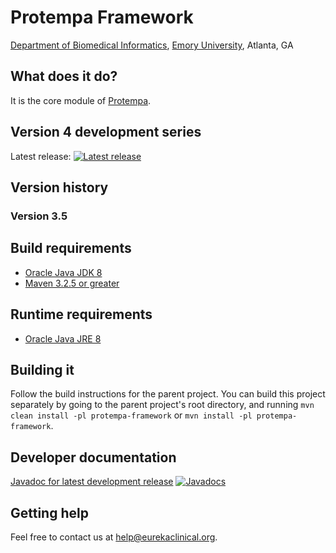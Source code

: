 # Protempa Framework
[Department of Biomedical Informatics](http://bmi.emory.edu), [Emory University](http://www.emory.edu), Atlanta, GA

## What does it do?
It is the core module of [Protempa](https://github.com/eurekaclinical/protempa).

## Version 4 development series
Latest release: [![Latest release](https://maven-badges.herokuapp.com/maven-central/org.eurekaclinical/protempa-framework/badge.svg)](https://maven-badges.herokuapp.com/maven-central/org.eurekaclinical/protempa-framework)

## Version history
### Version 3.5

## Build requirements
* [Oracle Java JDK 8](http://www.oracle.com/technetwork/java/javase/overview/index.html)
* [Maven 3.2.5 or greater](https://maven.apache.org)

## Runtime requirements
* [Oracle Java JRE 8](http://www.oracle.com/technetwork/java/javase/overview/index.html)

## Building it
Follow the build instructions for the parent project. You can build this project separately by going to the parent project's root directory, and running `mvn clean install -pl protempa-framework` or `mvn install -pl protempa-framework`.

## Developer documentation
[Javadoc for latest development release](http://javadoc.io/doc/org.eurekaclinical/protempa-framework) [![Javadocs](http://javadoc.io/badge/org.eurekaclinical/protempa-framework.svg)](http://javadoc.io/doc/org.eurekaclinical/protempa-framework)

## Getting help
Feel free to contact us at help@eurekaclinical.org.
